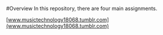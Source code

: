 #Overview
In this repository, there are four main assignments. 

[www.musictechnology18068.tumblr.com](www.musictechnology18068.tumblr.com)

























